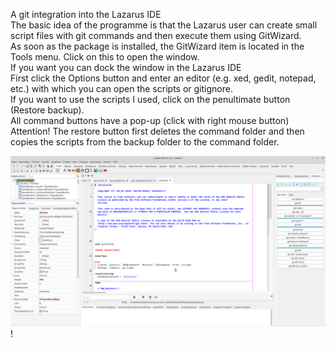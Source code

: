 A git integration into the Lazarus IDE   
The basic idea of the programme is that the Lazarus user can create small script files with git commands and then execute them using GitWizard.    
As soon as the package is installed, the GitWizard item is located in the Tools menu. Click on this to open the window.   
If you want you can dock the window in the Lazarus IDE   
First click the Options button and enter an editor (e.g. xed, gedit, notepad, etc.) with which you can open the scripts or gitignore.  
If you want to use the scripts I used, click on the penultimate button (Restore backup).  
All command buttons have a pop-up (click with right mouse button)   
Attention! The restore button first deletes the command folder and then copies the scripts from the backup folder to the command folder.   
   
![screenshots](screenshots/GitWizard.png)!  
